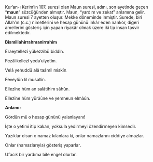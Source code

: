 [//]: # (## **Maun Suresi ve Anlamı**)

Kur’an-ı Kerim’in 107. suresi olan Maun suresi, adını, son ayetinde geçen “**maun**” sözcüğünden almıştır. Maun, “yardım ve zekat” anlamına gelir. Maun suresi 7 ayetten oluşur. Mekke döneminde inmiştir. Surede, biri Allah’ın (c.c.) nimetlerini ve hesap gününü inkâr eden nankör, diğeri amellerini gösteriş için yapan riyakâr olmak üzere iki tip insan tasvir edilmektedir.

**Bismillahirrahmanirrahim**

Eraeytellezî yükezzibü biddîn.

Fezâlikellezî yedu’ulyetîm.

Velâ yehuddü alâ taâmil miskîn.

Feveylün lil musallîn.

Ellezîne hüm an salâtihim sâhûn.

Ellezîne hüm yürâûne ve yemneun elmâûn.

**Anlamı:**

Gördün mü o hesap gününü yalanlayanı!

İşte o yetimi itip kakan, yoksula yedirmeyi özendirmeyen kimsedir.

Yazıklar olsun o namaz kılanlara ki, onlar namazlarını ciddiye almazlar.

Onlar (namazlarıyla) gösteriş yaparlar.

Ufacık bir yardıma bile engel olurlar.
